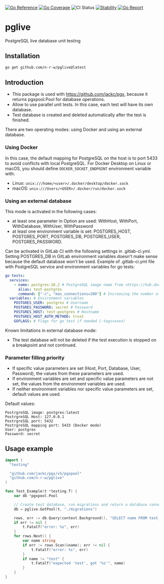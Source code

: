[![Go Reference](https://pkg.go.dev/badge/github.com/n-r-w/pglive.svg)](https://pkg.go.dev/github.com/n-r-w/pglive)
[![Go Coverage](https://github.com/n-r-w/pglive/wiki/coverage.svg)](https://raw.githack.com/wiki/n-r-w/pglive/coverage.html)
![CI Status](https://github.com/n-r-w/pglive/actions/workflows/go.yml/badge.svg)
[![Stability](http://badges.github.io/stability-badges/dist/stable.svg)](http://github.com/badges/stability-badges)
[![Go Report](https://goreportcard.com/badge/github.com/n-r-w/pglive?v=6b996d51d6235dbae980d0120d11be6ffd65851f)](https://goreportcard.com/badge/github.com/n-r-w/pglive)

# pglive

PostgreSQL live database unit testing

## Installation

```bash
go get github.com/n-r-w/pglive@latest
```

## Introduction

- This package is used with <https://github.com/jackc/pgx>, because it returns pgxpool.Pool for database operations.
- Allow to use parallel unit tests. In this case, each test will have its own database.
- Test database is created and deleted automatically after the test is finished.

There are two operating modes: using Docker and using an external database.

### Using Docker

In this case, the default mapping for PostgreSQL on the host is to port 5433 to avoid conflicts with local PostgreSQL.
For Docker Desktop on Linux or macOS, you should define `DOCKER_SOCKET_ENDPOINT` environment variable with:

- Linux: `unix:///home/<user>/.docker/desktop/docker.sock`
- macOS: `unix:///Users/<USER>/.docker/run/docker.sock`

### Using an external database

This mode is activated in the following cases:

- at least one parameter in Option are used: WithHost, WithPort, WithDatabase, WithUser, WithPassword
- at least one environment variable is set: POSTGRES_HOST, POSTGRES_PORT, POSTGRES_DB, POSTGRES_USER, POSTGRES_PASSWORD.

Can be activated in GitLab CI with the following settings in .gitlab-ci.yml. Setting POSTGRES_DB in GitLab environment variables doesn't make sense because the default database won't be used. Example of .gitlab-ci.yml file with PostgreSQL service and environment variables for go tests:

```yaml
go tests:
  services:
    - name: postgres:16.2 # PostgreSQL image name from <https://hub.docker.com/_/postgres>
      alias: test-postgres
      command: ["-c", "max_connections=200"] # Increasing the number of connections (if you have a lot of parallel tests)
  variables: # Environment variables
    POSTGRES_USER: postgres # Username
    POSTGRES_PASSWORD: secret # Password
    POSTGRES_HOST: test-postgres # Hostname
    POSTGRES_HOST_AUTH_METHOD: trust
    GOFLAGS: # Flags for go test if needed (-tags=xxxx)
```

Known limitations in external database mode:

- The test database will not be deleted if the test execution is stopped on a breakpoint and not continued.

### Parameter filling priority

- If specific value parameters are set (Host, Port, Database, User, Password), the values from these parameters are used.
- If environment variables are set and specific value parameters are not set, the values from the environment variables are used.
- If neither environment variables nor specific value parameters are set, default values are used.

Default values:

```
PostrgreSQL image: postgres:latest
PostrgreSQL Host: 127.0.0.1
PostrgreSQL port: 5432
PostrgreSQL mapping port: 5433 (Docker mode)
User: postgres
Password: secret
```

## Usage example

```go
import (
  "testing"

  "github.com/jackc/pgx/v5/pgxpool"
  "github.com/n-r-w/pglive"
)

func Test_Example(t *testing.T) {
    var db *pgxpool.Pool

    // Create test database, run migrations and return a database connection
    db = pglive.GetPool(t, "./migrations")

    rows, err := db.Query(context.Background(), "SELECT name FROM test_table")
    if err != nil {
        t.Fatalf("error: %s", err)
    }
    for rows.Next() {
        var name string
        if err := rows.Scan(&name); err != nil {
            t.Fatalf("error: %s", err)
        }
        if name != "test" {
            t.Fatalf("expected 'test', got '%s'", name)
        }
    }
}
```
